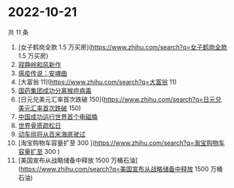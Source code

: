 # 2022-10-21

共 11 条

<!-- BEGIN -->
<!-- 最后更新时间 Fri Oct 21 2022 08:55:59 GMT+0800 (China Standard Time) -->

1. [女子鹤岗全款 1.5 万买房](https://www.zhihu.com/search?q=女子鹤岗全款 1.5 万买房)
1. [寂静岭和风新作](https://www.zhihu.com/search?q=寂静岭和风新作)
1. [瘟疫传说：安魂曲](https://www.zhihu.com/search?q=瘟疫传说：安魂曲)
1. [大富翁 11](https://www.zhihu.com/search?q=大富翁 11)
1. [国药集团成功分离猴痘病毒](https://www.zhihu.com/search?q=国药集团成功分离猴痘病毒)
1. [日元兑美元汇率首次跌破 150](https://www.zhihu.com/search?q=日元兑美元汇率首次跌破 150)
1. [中国成功运行世界首个电磁橇](https://www.zhihu.com/search?q=中国成功运行世界首个电磁橇)
1. [世界骨质疏松日](https://www.zhihu.com/search?q=世界骨质疏松日)
1. [动车组将从百米海底驶过](https://www.zhihu.com/search?q=动车组将从百米海底驶过)
1. [淘宝购物车容量扩至 300 ](https://www.zhihu.com/search?q=淘宝购物车容量扩至 300 )
1. [美国宣布从战略储备中释放 1500 万桶石油](https://www.zhihu.com/search?q=美国宣布从战略储备中释放 1500
   万桶石油)

<!-- END -->
